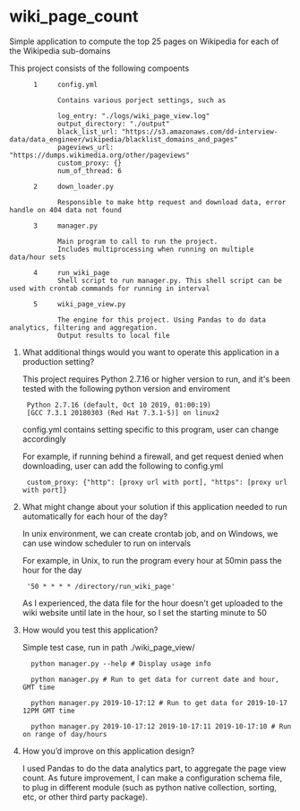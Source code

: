 # wiki_page_count
Simple application to compute the top 25 pages on Wikipedia for each of the Wikipedia sub-domains

This project consists of the following compoents
```
      1     config.yml
            
            Contains various porject settings, such as 
            
            log_entry: "./logs/wiki_page_view.log"
            output_directory: "./output"
            black_list_url: "https://s3.amazonaws.com/dd-interview-data/data_engineer/wikipedia/blacklist_domains_and_pages"
            pageviews_url: "https://dumps.wikimedia.org/other/pageviews"
            custom_proxy: {}
            num_of_thread: 6
            
      2     down_loader.py
      
            Responsible to make http request and download data, error handle on 404 data not found
            
      3     manager.py
            
            Main program to call to run the project. 
            Includes multiprocessing when running on multiple data/hour sets
            
      4     run_wiki_page
            Shell script to run manager.py. This shell script can be used with crontab commands for running in interval
      
      5     wiki_page_view.py
      
            The engine for this project. Using Pandas to do data analytics, filtering and aggregation. 
            Output results to local file
```

1. What additional things would you want to operate this application in a production setting?

      This project requires Python 2.7.16 or higher version to run, and it's been tested  with the following python version and enviroment
      
        Python 2.7.16 (default, Oct 10 2019, 01:00:19)
        [GCC 7.3.1 20180303 (Red Hat 7.3.1-5)] on linux2

    config.yml contains setting specific to this program, user can change accordingly
    
    For example, if running behind a firewall, and get request denied when downloading, user can add the following to config.yml
    
        custom_proxy: {"http": [proxy url with port], "https": [proxy url with port]}

2. What might change about your solution if this application needed to run automatically for each hour of the day?
    
    In unix environment, we can create crontab job, and on Windows, we can use window scheduler to run on intervals

    For example, in Unix, to run the program every hour at 50min pass the hour for the day
    
        '50 * * * * /directory/run_wiki_page'

    As I experienced, the data file for the hour doesn't get uploaded to the wiki website until late in the hour, so I set the starting minute to 50
    
3. How would you test this application?

    Simple test case, run in path ./wiki_page_view/
    ```
      python manager.py --help # Display usage info
      
      python manager.py # Run to get data for current date and hour, GMT time
    
      python manager.py 2019-10-17:12 # Run to get data for 2019-10-17 12PM GMT time
    
      python manager.py 2019-10-17:12 2019-10-17:11 2019-10-17:10 # Run on range of day/hours
    ```

4. How you’d improve on this application design?

      I used Pandas to do the data analytics part, to aggregate the page view count. As future improvement, I can make a configuration schema file, to plug in different module (such as python native collection, sorting, etc, or other third party package). 
